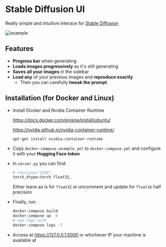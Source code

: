 # Stable Diffusion UI

Really simple and intuitive interace for [Stable Diffusion](https://github.com/CompVis/stable-diffusion)

![example](https://user-images.githubusercontent.com/8362329/186038527-c4802c98-5793-4975-9814-981a1ca616d9.jpg)

## Features

-   **Progress bar** when generating
-   **Loads images progressively** as it's still generating
-   **Saves all your images** in the sidebar
-   **Load any** of your previous images and **reproduce exactly**
    -   Then you can carefully **tweak the prompt**

## Installation (for Docker and Linux)

-   Install Docker and Nvidia Container Runtime

    https://docs.docker.com/engine/install/ubuntu/

    https://nvidia.github.io/nvidia-container-runtime/

    `apt-get install nvidia-container-runtime`

-   Copy `docker-compose.example.yml` to `docker-compose.yml` and configure it with your **Hugging Face token**

-   In `server.py` you can find:

    ```py
    # revision="fp16",
    torch_dtype=torch.float32,
    ```

    Either leave as is for `float32` or uncomment and update for `float16` half precision

-   Finally, run:

    ```bash
    docker-compose build
    docker-compose up -d
    # see logs with
    docker-compose logs -f
    ```

-   Access at https://127.0.0.1:5000 or whichever IP your machine is available at
